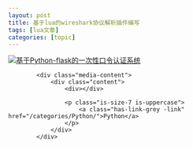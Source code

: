 ```yaml
---
layout: post
title: 基于lua的wireshark协议解析插件编写 
tags: [lua文章]
categories: [topic]
---
```

<a href="/2019/05/14/基于Python-flask的一次性口令认证系统/" class="media-left">
                <p class="image is-64x64">
                    <img class="thumbnail" src="https://driverxdw.github.io//images/thumbnail.svg" alt="基于Python-flask的一次性口令认证系统"/>
                </p>
            </a>
            
            <div class="media-content">
                <div class="content">
                    <div></div>
                    
                    <p class="is-size-7 is-uppercase">
                        <a class="has-link-grey -link" href="/categories/Python/">Python</a>
                    </p>
                </div>
            </div>